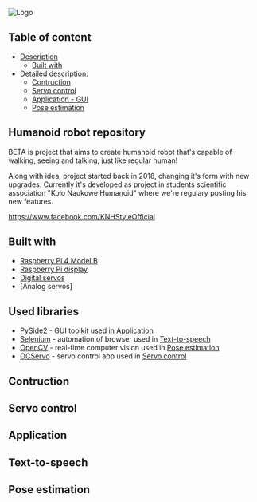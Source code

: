 
![Logo](https://user-images.githubusercontent.com/110100322/221649400-126d697b-5f4d-46e4-a58b-ef75a5e70e93.png)
## Table of content

- [Description](#humanoid-robot-repository)
    - [Built with](#built-with)
- Detailed description:
    - [Contruction](#contruction)
    - [Servo control](#servo-control)
    - [Application - GUI](#application)
    - [Pose estimation](#pose-estimation)
## Humanoid robot repository

BETA is project that aims to create humanoid robot that's capable of walking, seeing and talking, just like regular human!

Along with idea, project started back in 2018, changing it's form with new upgrades. Currently it's developed as project in students scientific association "Koło Naukowe Humanoid" where we're regulary posting his new features.

https://www.facebook.com/KNHStyleOfficial
## Built with

- [Raspberry Pi 4 Model B](https://www.raspberrypi.com/products/raspberry-pi-4-model-b/)
- [Raspberry Pi display](https://www.dfrobot.com/product-1784.html)
- [Digital servos](https://en.ocservo.com/?post_type=products&page_id=16170)
- [Analog servos]
## Used libraries

- [PySide2](https://pypi.org/project/PySide2/) - GUI toolkit used in [Application](#application)
- [Selenium](https://www.selenium.dev/) - automation of browser used in [Text-to-speech](#text-to-speech)
- [OpenCV](https://opencv.org/) - real-time computer vision used in [Pose estimation](#pose-estimation)
- [OCServo](https://github.com/Shinnken/OCServo_App/) - servo control app used in [Servo control](#servo-control)

## Contruction
## Servo control
## Application
## Text-to-speech
## Pose estimation
